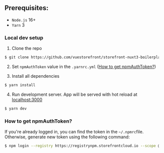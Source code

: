 ## Prerequisites:

- `Node.js` 16+
- `Yarn` 3

### Local dev setup

1. Clone the repo

```bash
$ git clone https://github.com/vuestorefront/storefront-nuxt3-boilerplate.git
```

2. Set `npmAuthToken` value in the `.yarnrc.yml` ([How to get npmAuthToken?](#How-to-get-npmAuthToken))

3. Install all dependencies

```bash
$ yarn install
```

4. Run development server. App will be served with hot reload at [localhost:3000](http://localhost:3000/)

```bash
$ yarn dev
```


### How to get npmAuthToken?

If you're already logged in, you can find the token in the `~/.npmrc`file. Otherwise, generate new token using the following command:

```bash
$ npm login --registry https://registrynpm.storefrontcloud.io --scope @vsf-enterprise
```
